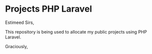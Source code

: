 # Projects PHP Laravel

Estimeed Sirs,

This repository is being used to allocate my public projects using PHP Laravel.

Graciously,

